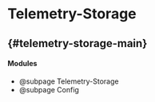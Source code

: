 Telemetry-Storage
=============================
## {#telemetry-storage-main}

#### Modules

 - @subpage Telemetry-Storage
 - @subpage Config

